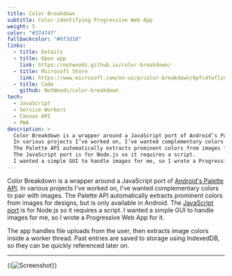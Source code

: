 ```yaml
---
title: Color Breakdown
subtitle: Color-identifying Progressive Web App
weight: 5
color: "#37474f"
fallbackcolor: "#6f3d10"
links:
  - title: Details
  - title: Open app
    link: https://notwoods.github.io/color-breakdown/
  - title: Microsoft Store
    link: https://www.microsoft.com/en-us/p/color-breakdown/9pfc4twflznv
  - title: Code
    github: NotWoods/color-breakdown
tech:
  - JavaScript
  - Service Workers
  - Canvas API
  - PWA
description: >
  Color Breakdown is a wrapper around a JavaScript port of Android’s Palette API.
  In various projects I’ve worked on, I’ve wanted complementary colors to pair with images.
  The Palette API automatically extracts prominent colors from images for designs, but is only available in Android.
  The JavaScript port is for Node.js so it requires a script.
  I wanted a simple GUI to handle images for me, so I wrote a Progressive Web App for it.
---
```


Color Breakdown is a wrapper around a JavaScript port of [Android's Palette API](https://developer.android.com/training/material/palette-colors).
In various projects I've worked on, I've wanted complementary colors to pair with images.
The Palette API automatically extracts prominent colors from images for designs, but is only available in Android.
The [JavaScript port](https://github.com/akfish/node-vibrant) is for Node.js so it requires a script.
I wanted a simple GUI to handle images for me, so I wrote a Progressive Web App for it.

The app handles file uploads from the user, then extracts image colors inside a worker thread.
Past entries are saved to storage using IndexedDB, so they can be quickly referenced later on.

---

{{<img src="screenshot.*" alt="Screenshot">}}
